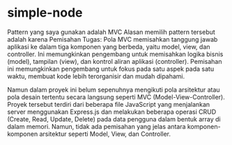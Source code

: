 # simple-node

Pattern yang saya gunakan adalah MVC
Alasan memilih pattern tersebut adalah karena Pemisahan Tugas: Pola MVC memisahkan tanggung jawab aplikasi ke dalam tiga komponen yang berbeda, yaitu model, view, dan controller. Ini memungkinkan pengembang untuk   memisahkan logika bisnis (model), tampilan (view), dan kontrol aliran aplikasi (controller). Pemisahan ini memungkinkan pengembang untuk fokus pada satu aspek pada satu waktu, membuat kode lebih terorganisir dan mudah dipahami.

Namun dalam proyek ini belum sepenuhnya mengikuti pola arsitektur atau pola desain tertentu secara langsung seperti MVC (Model-View-Controller).
Proyek tersebut terdiri dari beberapa file JavaScript yang menjalankan server menggunakan Express.js dan melakukan beberapa operasi CRUD (Create, Read, Update, Delete) pada data pengguna dalam bentuk array di dalam memori. Namun, tidak ada pemisahan yang jelas antara komponen-komponen arsitektur seperti Model, View, dan Controller.
